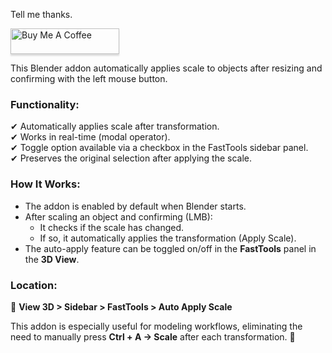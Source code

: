 Tell me thanks.
<p><a href="https://www.buymeacoffee.com/gh0stck29u"><img src="https://www.buymeacoffee.com/assets/img/custom_images/orange_img.png" alt="Buy Me A Coffee" style="height: 41px !important;width: 174px !important;box-shadow: 0px 3px 2px 0px rgba(190, 190, 190, 0.5) !important;-webkit-box-shadow: 0px 3px 2px 0px rgba(190, 190, 190, 0.5) !important;" ></a></p>

This Blender addon automatically applies scale to objects after resizing and confirming with the left mouse button.

### Functionality:
✔ Automatically applies scale after transformation.  
✔ Works in real-time (modal operator).  
✔ Toggle option available via a checkbox in the FastTools sidebar panel.  
✔ Preserves the original selection after applying the scale.  

### How It Works:
- The addon is enabled by default when Blender starts.  
- After scaling an object and confirming (LMB):  
  - It checks if the scale has changed.  
  - If so, it automatically applies the transformation (Apply Scale).  
- The auto-apply feature can be toggled on/off in the **FastTools** panel in the **3D View**.  

### Location:  
🔹 **View 3D > Sidebar > FastTools > Auto Apply Scale**  

This addon is especially useful for modeling workflows, eliminating the need to manually press **Ctrl + A → Scale** after each transformation. 🚀
